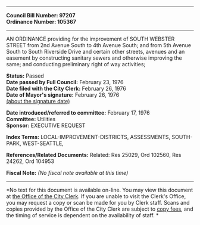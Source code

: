* * * * *  
  
**Council Bill Number: [](#h0)[](#h2)97207**   
**Ordinance Number: 105367**  
  
* * * * *  
  
AN ORDINANCE providing for the improvement of SOUTH WEBSTER STREET from 2nd Avenue South to 4th Avenue South; and from 5th Avenue South to South Riverside Drive and certain other streets, avenues and an easement by constructing sanitary sewers and otherwise improving the same; and conducting preliminary right of way activities;  
  
**Status:** Passed   
**Date passed by Full Council:** February 23, 1976   
**Date filed with the City Clerk:** February 26, 1976   
**Date of Mayor's signature:** February 26, 1976   
[(about the signature date)](/~public/approvaldate.htm)   
  
  
**Date introduced/referred to committee:** February 17, 1976   
**Committee:** Utilities   
**Sponsor:** EXECUTIVE REQUEST   
  
**Index Terms:** LOCAL-IMPROVEMENT-DISTRICTS, ASSESSMENTS, SOUTH-PARK, WEST-SEATTLE,  
  
**References/Related Documents:** Related: Res 25029, Ord 102560, Res 24262, Ord 104953  
  
**Fiscal Note:** *(No fiscal note available at this time)*  
  
* * * * *  
  
*No text for this document is available on-line. You may view this document at [the Office of the City Clerk](http://www.seattle.gov/leg/clerk/contactUs.htm). If you are unable to visit the Clerk's Office, you may request a copy or scan be made for you by Clerk staff. Scans and copies provided by the Office of the City Clerk are subject to [copy fees](http://clerk.seattle.gov/~public/clerkfees.htm), and the timing of service is dependent on the availability of staff. *  
  
  
